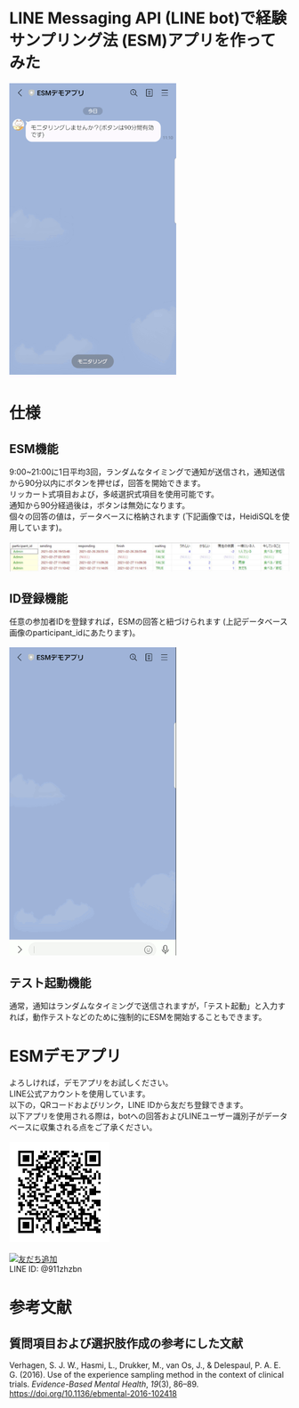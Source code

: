 # LINE Messaging API (LINE bot)で経験サンプリング法 (ESM)アプリを作ってみた
<img src="res/demonstration.gif" alt="demonstration.gif"><br>
# 仕様
## ESM機能
9:00~21:00に1日平均3回，ランダムなタイミングで通知が送信され，通知送信から90分以内にボタンを押せば，回答を開始できます。  
リッカート式項目および，多岐選択式項目を使用可能です。  
通知から90分経過後は，ボタンは無効になります。  
個々の回答の値は，データベースに格納されます (下記画像では，HeidiSQLを使用しています)。<br><br>
![db.jpg](/res/db.jpg)
## ID登録機能
任意の参加者IDを登録すれば，ESMの回答と紐づけられます (上記データベース画像のparticipant_idにあたります)。<br><br>
<img src="res/id.gif" alt="id.gif"><br>
## テスト起動機能
通常，通知はランダムなタイミングで送信されますが，「テスト起動」と入力すれば，動作テストなどのために強制的にESMを開始することもできます。
# ESMデモアプリ
よろしければ，デモアプリをお試しください。  
LINE公式アカウントを使用しています。  
以下の，QRコードおよびリンク，LINE IDから友だち登録できます。  
以下アプリを使用される際は，botへの回答およびLINEユーザー識別子がデータベースに収集される点をご了承ください。<br><br>
![qr.png](/res/qr.png)
<br><br>
<a href="https://lin.ee/rLfiEMh"><img src="https://scdn.line-apps.com/n/line_add_friends/btn/ja.png" alt="友だち追加" height="36" border="0"></a><br>
LINE ID: @911zhzbn
# 参考文献
## 質問項目および選択肢作成の参考にした文献
Verhagen, S. J. W., Hasmi, L., Drukker, M., van Os, J., & Delespaul, P. A. E. G. (2016). Use of the experience sampling method in the context of clinical trials. *Evidence-Based Mental Health*, *19*(3), 86–89. https://doi.org/10.1136/ebmental-2016-102418